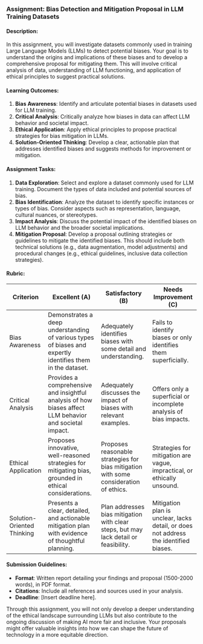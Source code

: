 ### Assignment: Bias Detection and Mitigation Proposal in LLM Training Datasets

#### Description:
In this assignment, you will investigate datasets commonly used in training Large Language Models (LLMs) to detect potential biases. Your goal is to understand the origins and implications of these biases and to develop a comprehensive proposal for mitigating them. This will involve critical analysis of data, understanding of LLM functioning, and application of ethical principles to suggest practical solutions.

#### Learning Outcomes:
1. **Bias Awareness**: Identify and articulate potential biases in datasets used for LLM training.
2. **Critical Analysis**: Critically analyze how biases in data can affect LLM behavior and societal impact.
3. **Ethical Application**: Apply ethical principles to propose practical strategies for bias mitigation in LLMs.
4. **Solution-Oriented Thinking**: Develop a clear, actionable plan that addresses identified biases and suggests methods for improvement or mitigation.

#### Assignment Tasks:
1. **Data Exploration**: Select and explore a dataset commonly used for LLM training. Document the types of data included and potential sources of bias.
2. **Bias Identification**: Analyze the dataset to identify specific instances or types of bias. Consider aspects such as representation, language, cultural nuances, or stereotypes.
3. **Impact Analysis**: Discuss the potential impact of the identified biases on LLM behavior and the broader societal implications.
4. **Mitigation Proposal**: Develop a proposal outlining strategies or guidelines to mitigate the identified biases. This should include both technical solutions (e.g., data augmentation, model adjustments) and procedural changes (e.g., ethical guidelines, inclusive data collection strategies).

#### Rubric:

| Criterion                          | Excellent (A)                                                                                          | Satisfactory (B)                                                                         | Needs Improvement (C)                                              |
|------------------------------------|--------------------------------------------------------------------------------------------------------|------------------------------------------------------------------------------------------|--------------------------------------------------------------------|
| Bias Awareness                     | Demonstrates a deep understanding of various types of biases and expertly identifies them in the dataset. | Adequately identifies biases with some detail and understanding.                          | Fails to identify biases or only identifies them superficially.     |
| Critical Analysis                  | Provides a comprehensive and insightful analysis of how biases affect LLM behavior and societal impact. | Adequately discusses the impact of biases with relevant examples.                         | Offers only a superficial or incomplete analysis of bias impacts.   |
| Ethical Application                | Proposes innovative, well-reasoned strategies for mitigating bias, grounded in ethical considerations.  | Proposes reasonable strategies for bias mitigation with some consideration of ethics.     | Strategies for mitigation are vague, impractical, or ethically unsound. |
| Solution-Oriented Thinking         | Presents a clear, detailed, and actionable mitigation plan with evidence of thoughtful planning.         | Plan addresses bias mitigation with clear steps, but may lack detail or feasibility.      | Mitigation plan is unclear, lacks detail, or does not address the identified biases. |

#### Submission Guidelines:
- **Format**: Written report detailing your findings and proposal (1500-2000 words), in PDF format.
- **Citations**: Include all references and sources used in your analysis.
- **Deadline**: [Insert deadline here].

Through this assignment, you will not only develop a deeper understanding of the ethical landscape surrounding LLMs but also contribute to the ongoing discussion of making AI more fair and inclusive. Your proposals might offer valuable insights into how we can shape the future of technology in a more equitable direction.
